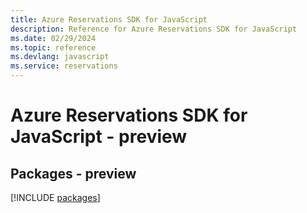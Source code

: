 ```yaml
---
title: Azure Reservations SDK for JavaScript
description: Reference for Azure Reservations SDK for JavaScript
ms.date: 02/29/2024
ms.topic: reference
ms.devlang: javascript
ms.service: reservations
---
```

# Azure Reservations SDK for JavaScript - preview
## Packages - preview
[!INCLUDE [packages](reservations-index.md)]